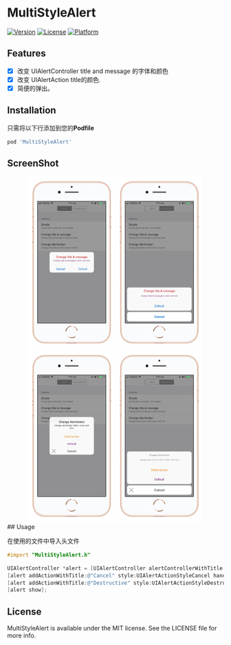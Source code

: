 # MultiStyleAlert

[![Version](https://img.shields.io/cocoapods/v/MultiStyleAlert.svg?style=flat)](https://cocoapods.org/pods/MultiStyleAlert)
[![License](https://img.shields.io/cocoapods/l/MultiStyleAlert.svg?style=flat)](https://cocoapods.org/pods/MultiStyleAlert)
[![Platform](https://img.shields.io/cocoapods/p/MultiStyleAlert.svg?style=flat)](https://cocoapods.org/pods/MultiStyleAlert)

## Features
- [x] 改变 UIAlertController title and message 的字体和颜色
- [x] 改变 UIAlertAction title的颜色.
- [x] 简便的弹出。

## Installation

只需将以下行添加到您的**Podfile**

```ruby
pod 'MultiStyleAlert'
```
## ScreenShot
<div align = "center"> 
<img src="ScreenShot/IMG_0086.JPG" width="200" />
<img src="ScreenShot/IMG_0089.JPG" width="200" />
<img src="ScreenShot/IMG_0087.JPG" width="200" />
<img src="ScreenShot/IMG_0088.JPG" width="200" />
</div>
## Usage

在使用的文件中导入头文件

```objective-c
#import "MultiStyleAlert.h"

```

```objective-c
UIAlertController *alert = [UIAlertController alertControllerWithTitle:@"Change title & message" message:@"change title & message's color and font " preferredStyle:UIAlertControllerStyleAlert];
[alert addActionWithTitle:@"Cancel" style:UIAlertActionStyleCancel handler:nil];
[alert addActionWithTitle:@"Destructive" style:UIAlertActionStyleDestructive handler:nil];
[alert show];

```

## License

MultiStyleAlert is available under the MIT license. See the LICENSE file for more info.


